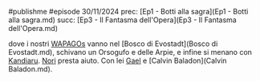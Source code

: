 #publishme #episode 30/11/2024
prec: [Ep1 - Botti alla sagra](Ep1 - Botti alla sagra.md)
succ: [Ep3 - Il Fantasma dell'Opera](Ep3 - Il Fantasma dell'Opera.md)

dove i nostri [WAPAGOs](WAPAGOs.md) vanno nel [Bosco di Evostadt](Bosco di Evostadt.md), schivano un Orsogufo e delle Arpie, e infine si menano con [Kandiaru](Kandiaru.md). [Nori](Nori.md) presta aiuto. Con lei [Gael](Gael.md) e [Calvin Baladon](Calvin Baladon.md). 